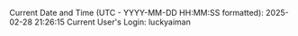 Current Date and Time (UTC - YYYY-MM-DD HH:MM:SS formatted): 2025-02-28 21:26:15
Current User's Login: luckyaiman
